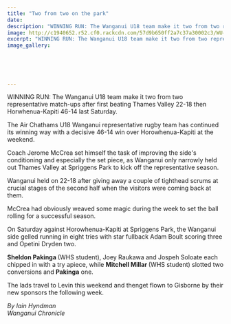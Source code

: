 ```yaml
---
title: "Two from two on the park"
date: 
description: "WINNING RUN: The Wanganui U18 team make it two from two representative match-ups after first beating Thames Valley 22-18 then Horwhenua-Kapiti 46-14 last Saturday."
image: http://c1940652.r52.cf0.rackcdn.com/57d9b650ff2a7c37a30002c3/WU-U18-team-Sheldon--Mitchell-Chron-14-sept.jpg
excerpt: "WINNING RUN: The Wanganui U18 team make it two from two representative match-ups after first beating Thames Valley 22-18 then Horwhenua-Kapiti 46-14 last Saturday."
image_gallery:
    
    
    
    
    
---
```


<p><span>WINNING RUN: The Wanganui U18 team make it two from two representative match-ups after first beating Thames Valley 22-18 then Horwhenua-Kapiti 46-14 last Saturday.</span></p>
<p>The Air Chathams U18 Wanganui representative rugby team has continued its winning way with a decisive 46-14 win over Horowhenua-Kapiti at the weekend.</p>
<p>Coach Jerome McCrea set himself the task of improving the side's conditioning and especially the set piece, as Wanganui only narrowly held out Thames Valley at Spriggens Park to kick off the representative season.</p>
<p>Wanganui held on 22-18 after giving away a couple of tighthead scrums at crucial stages of the second half when the visitors were coming back at them.</p>
<p>McCrea had obviously weaved some magic during the week to set the ball rolling for a successful season.</p>
<p>On Saturday against Horowhenua-Kapiti at Spriggens Park, the Wanganui side gelled running in eight tries with star fullback Adam Boult scoring three and Opetini Dryden two.&nbsp;</p>
<p><strong>Sheldon Pakinga&nbsp;</strong>(WHS student), Joey Raukawa and Jospeh Soloate each chipped in with a try apiece, while <strong>Mitchell Millar&nbsp;</strong>(WHS student) slotted two conversions and <strong>Pakinga</strong> one.</p>
<p>The lads travel to Levin this weekend and thenget flown to Gisborne by their new sponsors the following week.</p>
<p><em>By Iain Hyndman</em><br /><em>Wanganui Chronicle</em></p>

